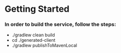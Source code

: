 # Getting Started

### In order to build the service, follow the steps:

* ./gradlew clean build
* cd ./generated-client
* ./gradlew publishToMavenLocal
